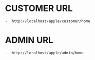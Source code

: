 # CUSTOMER URL

    -  http://localhost/apple/customer/home

# ADMIN URL

    -  http://localhost/apple/admin/home
